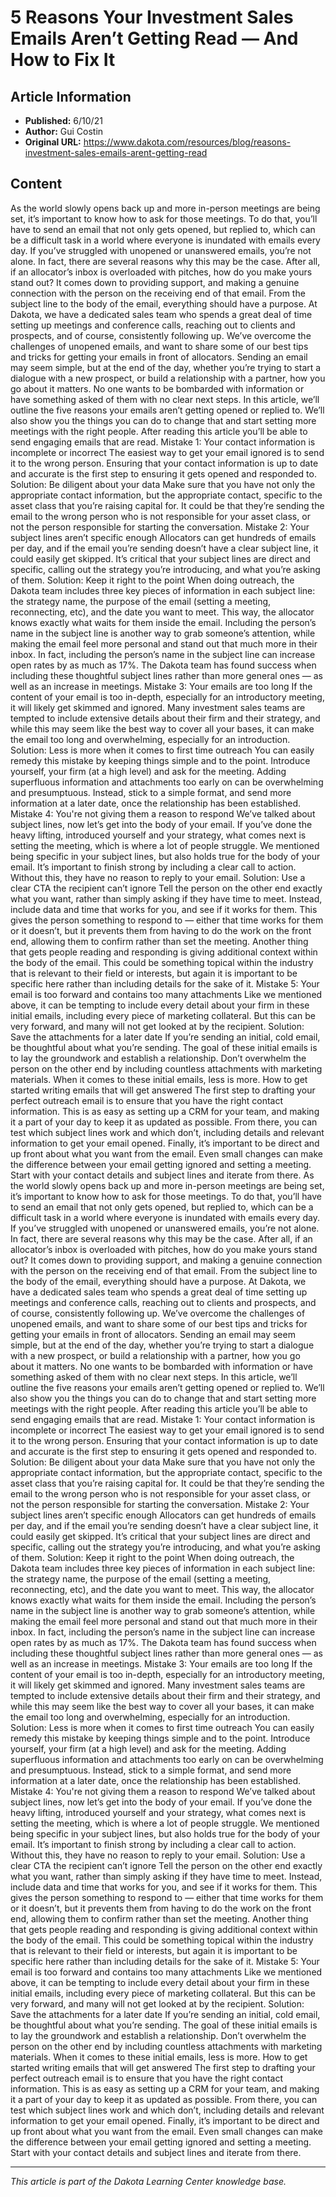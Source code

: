 # 5 Reasons Your Investment Sales Emails Aren’t Getting Read — And How to Fix It

## Article Information
- **Published:** 6/10/21
- **Author:** Gui Costin
- **Original URL:** https://www.dakota.com/resources/blog/reasons-investment-sales-emails-arent-getting-read

## Content

As the world slowly opens back up and more in-person meetings are being set, it’s important to know how to ask for those meetings. To do that, you’ll have to send an email that not only gets opened, but replied to, which can be a difficult task in a world where everyone is inundated with emails every day. If you’ve struggled with unopened or unanswered emails, you’re not alone. In fact, there are several reasons why this may be the case. After all, if an allocator’s inbox is overloaded with pitches, how do you make yours stand out? It comes down to providing support, and making a genuine connection with the person on the receiving end of that email. From the subject line to the body of the email, everything should have a purpose. At Dakota, we have a dedicated sales team who spends a great deal of time setting up meetings and conference calls, reaching out to clients and prospects, and of course, consistently following up. We’ve overcome the challenges of unopened emails, and want to share some of our best tips and tricks for getting your emails in front of allocators. Sending an email may seem simple, but at the end of the day, whether you’re trying to start a dialogue with a new prospect, or build a relationship with a partner, how you go about it matters. No one wants to be bombarded with information or have something asked of them with no clear next steps. In this article, we’ll outline the five reasons your emails aren’t getting opened or replied to. We’ll also show you the things you can do to change that and start setting more meetings with the right people. After reading this article you’ll be able to send engaging emails that are read. Mistake 1: Your contact information is incomplete or incorrect The easiest way to get your email ignored is to send it to the wrong person. Ensuring that your contact information is up to date and accurate is the first step to ensuring it gets opened and responded to. Solution: Be diligent about your data Make sure that you have not only the appropriate contact information, but the appropriate contact, specific to the asset class that you’re raising capital for. It could be that they’re sending the email to the wrong person who is not responsible for your asset class, or not the person responsible for starting the conversation. Mistake 2: Your subject lines aren’t specific enough Allocators can get hundreds of emails per day, and if the email you’re sending doesn’t have a clear subject line, it could easily get skipped. It’s critical that your subject lines are direct and specific, calling out the strategy you’re introducing, and what you’re asking of them. Solution: Keep it right to the point When doing outreach, the Dakota team includes three key pieces of information in each subject line: the strategy name, the purpose of the email (setting a meeting, reconnecting, etc), and the date you want to meet. This way, the allocator knows exactly what waits for them inside the email. Including the person’s name in the subject line is another way to grab someone’s attention, while making the email feel more personal and stand out that much more in their inbox. In fact, including the person’s name in the subject line can increase open rates by as much as 17%. The Dakota team has found success when including these thoughtful subject lines rather than more general ones — as well as an increase in meetings. Mistake 3: Your emails are too long If the content of your email is too in-depth, especially for an introductory meeting, it will likely get skimmed and ignored. Many investment sales teams are tempted to include extensive details about their firm and their strategy, and while this may seem like the best way to cover all your bases, it can make the email too long and overwhelming, especially for an introduction. Solution: Less is more when it comes to first time outreach You can easily remedy this mistake by keeping things simple and to the point. Introduce yourself, your firm (at a high level) and ask for the meeting. Adding superfluous information and attachments too early on can be overwhelming and presumptuous. Instead, stick to a simple format, and send more information at a later date, once the relationship has been established. Mistake 4: You're not giving them a reason to respond We’ve talked about subject lines, now let’s get into the body of your email. If you’ve done the heavy lifting, introduced yourself and your strategy, what comes next is setting the meeting, which is where a lot of people struggle. We mentioned being specific in your subject lines, but also holds true for the body of your email. It’s important to finish strong by including a clear call to action. Without this, they have no reason to reply to your email. Solution: Use a clear CTA the recipient can’t ignore Tell the person on the other end exactly what you want, rather than simply asking if they have time to meet. Instead, include data and time that works for you, and see if it works for them. This gives the person something to respond to — either that time works for them or it doesn’t, but it prevents them from having to do the work on the front end, allowing them to confirm rather than set the meeting. Another thing that gets people reading and responding is giving additional context within the body of the email. This could be something topical within the industry that is relevant to their field or interests, but again it is important to be specific here rather than including details for the sake of it. Mistake 5: Your email is too forward and contains too many attachments Like we mentioned above, it can be tempting to include every detail about your firm in these initial emails, including every piece of marketing collateral. But this can be very forward, and many will not get looked at by the recipient. Solution: Save the attachments for a later date If you’re sending an initial, cold email, be thoughtful about what you’re sending. The goal of these initial emails is to lay the groundwork and establish a relationship. Don’t overwhelm the person on the other end by including countless attachments with marketing materials. When it comes to these initial emails, less is more. How to get started writing emails that will get answered The first step to drafting your perfect outreach email is to ensure that you have the right contact information. This is as easy as setting up a CRM for your team, and making it a part of your day to keep it as updated as possible. From there, you can test which subject lines work and which don’t, including details and relevant information to get your email opened. Finally, it’s important to be direct and up front about what you want from the email. Even small changes can make the difference between your email getting ignored and setting a meeting. Start with your contact details and subject lines and iterate from there. As the world slowly opens back up and more in-person meetings are being set, it’s important to know how to ask for those meetings. To do that, you’ll have to send an email that not only gets opened, but replied to, which can be a difficult task in a world where everyone is inundated with emails every day. If you’ve struggled with unopened or unanswered emails, you’re not alone. In fact, there are several reasons why this may be the case. After all, if an allocator’s inbox is overloaded with pitches, how do you make yours stand out? It comes down to providing support, and making a genuine connection with the person on the receiving end of that email. From the subject line to the body of the email, everything should have a purpose. At Dakota, we have a dedicated sales team who spends a great deal of time setting up meetings and conference calls, reaching out to clients and prospects, and of course, consistently following up. We’ve overcome the challenges of unopened emails, and want to share some of our best tips and tricks for getting your emails in front of allocators. Sending an email may seem simple, but at the end of the day, whether you’re trying to start a dialogue with a new prospect, or build a relationship with a partner, how you go about it matters. No one wants to be bombarded with information or have something asked of them with no clear next steps. In this article, we’ll outline the five reasons your emails aren’t getting opened or replied to. We’ll also show you the things you can do to change that and start setting more meetings with the right people. After reading this article you’ll be able to send engaging emails that are read. Mistake 1: Your contact information is incomplete or incorrect The easiest way to get your email ignored is to send it to the wrong person. Ensuring that your contact information is up to date and accurate is the first step to ensuring it gets opened and responded to. Solution: Be diligent about your data Make sure that you have not only the appropriate contact information, but the appropriate contact, specific to the asset class that you’re raising capital for. It could be that they’re sending the email to the wrong person who is not responsible for your asset class, or not the person responsible for starting the conversation. Mistake 2: Your subject lines aren’t specific enough Allocators can get hundreds of emails per day, and if the email you’re sending doesn’t have a clear subject line, it could easily get skipped. It’s critical that your subject lines are direct and specific, calling out the strategy you’re introducing, and what you’re asking of them. Solution: Keep it right to the point When doing outreach, the Dakota team includes three key pieces of information in each subject line: the strategy name, the purpose of the email (setting a meeting, reconnecting, etc), and the date you want to meet. This way, the allocator knows exactly what waits for them inside the email. Including the person’s name in the subject line is another way to grab someone’s attention, while making the email feel more personal and stand out that much more in their inbox. In fact, including the person’s name in the subject line can increase open rates by as much as 17%. The Dakota team has found success when including these thoughtful subject lines rather than more general ones — as well as an increase in meetings. Mistake 3: Your emails are too long If the content of your email is too in-depth, especially for an introductory meeting, it will likely get skimmed and ignored. Many investment sales teams are tempted to include extensive details about their firm and their strategy, and while this may seem like the best way to cover all your bases, it can make the email too long and overwhelming, especially for an introduction. Solution: Less is more when it comes to first time outreach You can easily remedy this mistake by keeping things simple and to the point. Introduce yourself, your firm (at a high level) and ask for the meeting. Adding superfluous information and attachments too early on can be overwhelming and presumptuous. Instead, stick to a simple format, and send more information at a later date, once the relationship has been established. Mistake 4: You're not giving them a reason to respond We’ve talked about subject lines, now let’s get into the body of your email. If you’ve done the heavy lifting, introduced yourself and your strategy, what comes next is setting the meeting, which is where a lot of people struggle. We mentioned being specific in your subject lines, but also holds true for the body of your email. It’s important to finish strong by including a clear call to action. Without this, they have no reason to reply to your email. Solution: Use a clear CTA the recipient can’t ignore Tell the person on the other end exactly what you want, rather than simply asking if they have time to meet. Instead, include data and time that works for you, and see if it works for them. This gives the person something to respond to — either that time works for them or it doesn’t, but it prevents them from having to do the work on the front end, allowing them to confirm rather than set the meeting. Another thing that gets people reading and responding is giving additional context within the body of the email. This could be something topical within the industry that is relevant to their field or interests, but again it is important to be specific here rather than including details for the sake of it. Mistake 5: Your email is too forward and contains too many attachments Like we mentioned above, it can be tempting to include every detail about your firm in these initial emails, including every piece of marketing collateral. But this can be very forward, and many will not get looked at by the recipient. Solution: Save the attachments for a later date If you’re sending an initial, cold email, be thoughtful about what you’re sending. The goal of these initial emails is to lay the groundwork and establish a relationship. Don’t overwhelm the person on the other end by including countless attachments with marketing materials. When it comes to these initial emails, less is more. How to get started writing emails that will get answered The first step to drafting your perfect outreach email is to ensure that you have the right contact information. This is as easy as setting up a CRM for your team, and making it a part of your day to keep it as updated as possible. From there, you can test which subject lines work and which don’t, including details and relevant information to get your email opened. Finally, it’s important to be direct and up front about what you want from the email. Even small changes can make the difference between your email getting ignored and setting a meeting. Start with your contact details and subject lines and iterate from there.

---

*This article is part of the Dakota Learning Center knowledge base.*
